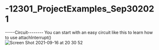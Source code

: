 # -12301_ProjectExamples_Sep302021
-----Circuit--------
You can start with an easy circuit like this to learn how to use attachInterrupt()   
![Screen Shot 2021-09-16 at 20 30 52](https://user-images.githubusercontent.com/72721482/133705326-0ab29057-b7e6-4f58-9120-c88bcee67bad.png)


